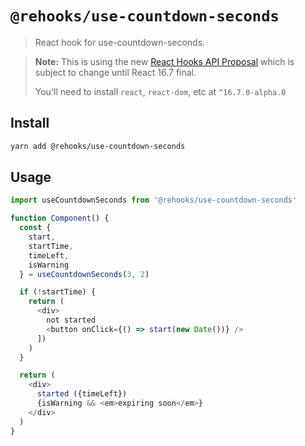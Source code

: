 # `@rehooks/use-countdown-seconds`

> React hook for use-countdown-seconds.

> **Note:** This is using the new [React Hooks API Proposal](https://reactjs.org/docs/hooks-intro.html)
> which is subject to change until React 16.7 final.
>
> You'll need to install `react`, `react-dom`, etc at `^16.7.0-alpha.0`

## Install

```sh
yarn add @rehooks/use-countdown-seconds
```

## Usage

```js
import useCountdownSeconds from '@rehooks/use-countdown-seconds'

function Component() {
  const {
    start,
    startTime,
    timeLeft,
    isWarning
  } = useCountdownSeconds(3, 2)

  if (!startTime) {
    return (
      <div>
        not started
        <button onClick={() => start(new Date())} />
      ])
    )
  }

  return (
    <div>
      started ({timeLeft})
      {isWarning && <em>expiring soon</em>}
    </div>
  )
}
```
